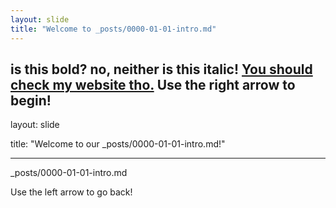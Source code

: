 ```yaml
---
layout: slide
title: "Welcome to _posts/0000-01-01-intro.md"
---
```

__is this bold?__ **no, neither is this italic!** [You should check my website tho.](https://www.roihulabs.fi)
Use the right arrow to begin!
---

layout: slide

title: "Welcome to our _posts/0000-01-01-intro.md!"

---

_posts/0000-01-01-intro.md

Use the left arrow to go back!
